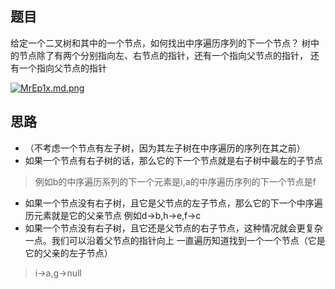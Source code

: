 ## 题目
给定一个二叉树和其中的一个节点，如何找出中序遍历序列的下一个节点？
树中的节点除了有两个分别指向左、右节点的指针，还有一个指向父节点的指针，
还有一个指向父节点的指针

[![MrEp1x.md.png](https://s2.ax1x.com/2019/11/17/MrEp1x.md.png)](https://imgchr.com/i/MrEp1x)

## 思路
- （不考虑一个节点有左子树，因为其左子树在中序遍历的序列在其之前）
- 如果一个节点有右子树的话，那么它的下一个节点就是右子树中最左的子节点
 >例如b的中序遍历系列的下一个元素是i,a的中序遍历序列的下一个节点是f
- 如果一个节点没有右子树，且它是父节点的左子节点，那么它的下一个中序遍历元素就是它的父亲节点
 例如d->b,h->e,f->c 
- 如果一个节点没有右子树，且它还是父节点的右子节点，这种情况就会更复杂一点。我们可以沿着父节点的指针向上 
一直遍历知道找到一个一个节点（它是它的父亲的左子节点）
>i->a,g->null